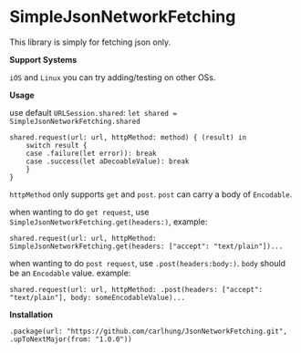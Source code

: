 
# SimpleJsonNetworkFetching

This library is simply for fetching json only.

**Support Systems**

`iOS` and `Linux`
you can try adding/testing on other OSs.

**Usage**

use default `URLSession.shared`:
`let shared = SimpleJsonNetworkFetching.shared`

    shared.request(url: url, httpMethod: method) { (result) in
        switch result {
        case .failure(let error)): break
        case .success(let aDecoableValue): break
        }
    }

`httpMethod` only supports `get` and `post`. `post` can carry a body of `Encodable`.

when wanting to do `get request`, use `SimpleJsonNetworkFetching.get(headers:)`, example:

    shared.request(url: url, httpMethod: SimpleJsonNetworkFetching.get(headers: ["accept": "text/plain"])...
    
when wanting to do `post request`, use `.post(headers:body:)`. `body` should be an `Encodable` value. example:

    shared.request(url: url, httpMethod: .post(headers: ["accept": "text/plain"], body: someEncodableValue)...


**Installation**

    .package(url: "https://github.com/carlhung/JsonNetworkFetching.git", .upToNextMajor(from: "1.0.0"))
